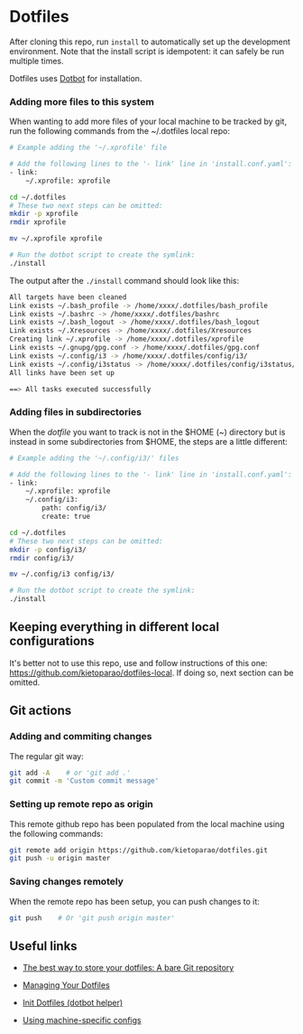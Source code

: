 # Dotfiles

After cloning this repo, run `install` to automatically set up the development environment. Note that the install script is idempotent: it can safely be run multiple times.

Dotfiles uses [Dotbot](https://github.com/anishathalye/dotbot) for installation.


### Adding more files to this system

When wanting to add more files of your local machine to be tracked by git, run the following commands from the ~/.dotfiles local repo:

```bash
# Example adding the '~/.xprofile' file

# Add the following lines to the '- link' line in 'install.conf.yaml':
- link:
    ~/.xprofile: xprofile
```

```bash
cd ~/.dotfiles
# These two next steps can be omitted:
mkdir -p xprofile
rmdir xprofile

mv ~/.xprofile xprofile

# Run the dotbot script to create the symlink:
./install
```

The output after the `./install` command should look like this:
```bash
All targets have been cleaned
Link exists ~/.bash_profile -> /home/xxxx/.dotfiles/bash_profile
Link exists ~/.bashrc -> /home/xxxx/.dotfiles/bashrc
Link exists ~/.bash_logout -> /home/xxxx/.dotfiles/bash_logout
Link exists ~/.Xresources -> /home/xxxx/.dotfiles/Xresources
Creating link ~/.xprofile -> /home/xxxx/.dotfiles/xprofile
Link exists ~/.gnupg/gpg.conf -> /home/xxxx/.dotfiles/gpg.conf
Link exists ~/.config/i3 -> /home/xxxx/.dotfiles/config/i3/
Link exists ~/.config/i3status -> /home/xxxx/.dotfiles/config/i3status/
All links have been set up

==> All tasks executed successfully
```

### Adding files in subdirectories

When the *dotfile* you want to track is not in the $HOME (~) directory but is instead in some subdirectories from $HOME, the steps are a little different:

```bash
# Example adding the '~/.config/i3/' files

# Add the following lines to the '- link' line in 'install.conf.yaml':
- link:
    ~/.xprofile: xprofile
    ~/.config/i3:
        path: config/i3/
        create: true
```

```bash
cd ~/.dotfiles
# These two next steps can be omitted:
mkdir -p config/i3/ 
rmdir config/i3/

mv ~/.config/i3 config/i3/

# Run the dotbot script to create the symlink:
./install
```

## Keeping everything in different local configurations

It's better not to use this repo, use and follow instructions of this one: <https://github.com/kietoparao/dotfiles-local>. If doing so, next section can be omitted.

## Git actions

### Adding and commiting changes

The regular git way:
```bash
git add -A    # or 'git add .'
git commit -m 'Custom commit message'
```

### Setting up remote repo as origin

This remote github repo has been populated from the local machine using the following commands:
```bash
git remote add origin https://github.com/kietoparao/dotfiles.git
git push -u origin master
```

### Saving changes remotely

When the remote repo has been setup, you can push changes to it:
```bash
git push    # Or 'git push origin master'
```

## Useful links

* [The best way to store your dotfiles: A bare Git repository](https://developer.atlassian.com/blog/2016/02/best-way-to-store-dotfiles-git-bare-repo/)

* [Managing Your Dotfiles](https://www.anishathalye.com/2014/08/03/managing-your-dotfiles/)

* [Init Dotfiles (dotbot helper)](https://github.com/Vaelatern/init-dotfiles)

* [Using machine-specific configs](https://github.com/anishathalye/dotbot/pull/11#issuecomment-73082152)

